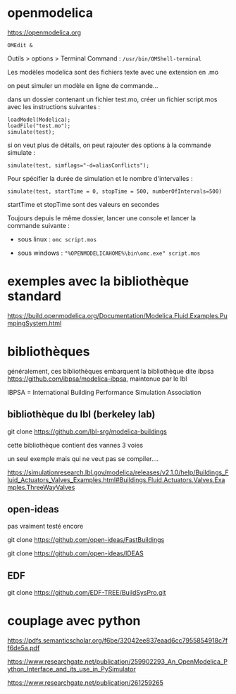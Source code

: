 # openmodelica

https://openmodelica.org

`OMEdit &`

Outils > options > Terminal Command : `/usr/bin/OMShell-terminal`

Les modèles modelica sont des fichiers texte avec une extension en .mo

on peut simuler un modèle en ligne de commande...

dans un dossier contenant un fichier test.mo, créer un fichier script.mos avec les instructions suivantes :

```
loadModel(Modelica); 
loadFile("test.mo");
simulate(test);
```
si on veut plus de détails, on peut rajouter des options à la commande simulate :
```
simulate(test, simflags="-d=aliasConflicts");
```

Pour spécifier la durée de simulation et le nombre d'intervalles :
```
simulate(test, startTime = 0, stopTime = 500, numberOfIntervals=500)
```
startTime et stopTime sont des valeurs en secondes

Toujours depuis le même dossier, lancer une console et lancer la commande suivante :

- sous linux : `omc script.mos`

- sous windows : `"%OPENMODELICAHOME%\bin\omc.exe" script.mos`

# exemples avec la bibliothèque standard

https://build.openmodelica.org/Documentation/Modelica.Fluid.Examples.PumpingSystem.html



# bibliothèques

généralement, ces bibliothèques embarquent la bibliothèque dite ibpsa https://github.com/ibpsa/modelica-ibpsa, maintenue par le lbl

IBPSA = International Building Performance Simulation Association


## bibliothèque du lbl (berkeley lab)

git clone https://github.com/lbl-srg/modelica-buildings

cette bibliothèque contient des vannes 3 voies

un seul exemple mais qui ne veut pas se compiler.... 

https://simulationresearch.lbl.gov/modelica/releases/v2.1.0/help/Buildings_Fluid_Actuators_Valves_Examples.html#Buildings.Fluid.Actuators.Valves.Examples.ThreeWayValves

## open-ideas

pas vraiment testé encore

git clone https://github.com/open-ideas/FastBuildings

git clone https://github.com/open-ideas/IDEAS

## EDF

git clone https://github.com/EDF-TREE/BuildSysPro.git

# couplage avec python

https://pdfs.semanticscholar.org/f6be/32042ee837eaad6cc7955854918c7ff6de5a.pdf

https://www.researchgate.net/publication/259902293_An_OpenModelica_Python_Interface_and_its_use_in_PySimulator

https://www.researchgate.net/publication/261259265
